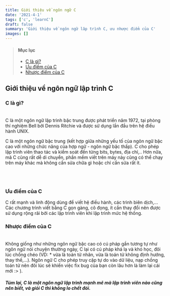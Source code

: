 ```yaml
---
title: Giới thiệu về ngôn ngữ C
date: '2021-4-1'
tags: ['c', 'learnC']
draft: false
summary: 'Giới thiệu về ngôn ngữ lâp trình C, ưu nhược điểm của C'
images: []
---
```


> #### Mục lục
>
> - [C là gì?](#s1)<br/>
> - [Ưu điểm của C](#s2)<br/>
> - [Nhược điểm của C](#s3)<br/>

## Giới thiệu về ngôn ngữ lập trình C

### C là gì?<br id="s1"></br>

C là một ngôn ngữ lập trình bậc trung được phát triển năm 1972, tại phòng thí nghiệm Bell bởi Dennis Ritchie và được sử dụng lần đầu trên hệ điều hành UNIX.

C là một ngôn ngữ bậc trung (kết hợp giữa những yếu tố của ngôn ngữ bậc cao với những chức năng của hợp ngữ - ngôn ngữ bậc thấp). C cho phép lập trình viên thao tác và kiểm soát đến từng bits, bytes, địa chỉ,.. Hơn nữa, mã C cũng rất dễ di chuyển, phần mềm viết trên máy này cũng có thể chạy trên máy khác mà không cần sửa chữa gì hoặc chỉ cần sửa rất ít.

<br id="s2"></br>

### Ưu điểm của C

C rất mạnh và linh động dùng để viết hệ điều hành, các trình biên dịch,... Các chương trình viết bằng C gọn gàng, cô đọng, ít cần thay đổi nên được sử dụng rộng rãi bởi các lập trình viên khi lập trình mức hệ thống.

### Nhược điểm của C<br id="s3"></br>

Không giống như những ngôn ngữ bậc cao có cú pháp gần tương tự như ngôn ngữ nói chuyện thường ngày, C lại có cú pháp khá lạ và khó học, đôi lúc chồng chéo (VD: \* vừa là toán tử nhân, vừa là toán tử không định hướng, thay thế,...). Ngôn ngữ C cho phép truy cập tự do vào dữ liệu, nạp chồng toán tử nên đôi lúc sẽ khiến việc fix bug của bạn còn lâu hơn là làm lại cái mới :> ).

##### Túm lại, C là một ngôn ngữ lập trình mạnh mẽ mà lập trình viên nào cũng nên biết, và giỏi C thì không lo chết đói.
